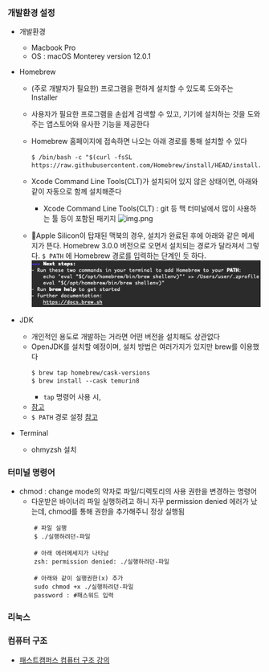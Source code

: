 ### 개발환경 설정

- 개발환경 
    - Macbook Pro
    - OS : macOS Monterey version 12.0.1

- Homebrew
    - (주로 개발자가 필요한) 프로그램을 편하게 설치할 수 있도록 도와주는 Installer 
    - 사용자가 필요한 프로그램을 손쉽게 검색할 수 있고, 기기에 설치하는 것을 도와주는 앱스토어와 유사한
    기능을 제공한다
    - Homebrew 홈페이지에 접속하면 나오는 아래 경로를 통해 설치할 수 있다
        ~~~shell
        $ /bin/bash -c "$(curl -fsSL https://raw.githubusercontent.com/Homebrew/install/HEAD/install.sh)"
        ~~~
    - Xcode Command Line Tools(CLT)가 설치되어 있지 않은 상태이면, 아래와 같이 자동으로 함께 설치해준다 
        - Xcode Command Line Tools(CLT) : git 등 맥 터미널에서 많이 사용하는 툴 등이 포함된 패키지
          ![img.png](img.png)
          
    - 📍Apple Silicon이 탑재된 맥북의 경우, 설치가 완료된 후에 아래와 같은 메세지가 뜬다. Homebrew 3.0.0 버전으로 오면서 
      설치되는 경로가 달라져서 그렇다. `$ PATH`  에 Homebrew 경로를 입력하는 단계인 듯 하다.  
      ![img_1.png](img_1.png)
      
- JDK 
    - 개인적인 용도로 개발하는 거라면 어떤 버전을 설치해도 상관없다
    - OpenJDK를 설치할 예정이며, 설치 방법은 여러가지가 있지만 brew를 이용했다
        ```shell
        $ brew tap homebrew/cask-versions
        $ brew install --cask temurin8
        ```
        - `tap` 명령어 사용 시,  
    - [참고](https://torbjorn.tistory.com/m/702)
    -  `$ PATH` 경로 설정 [참고](https://hymndev.tistory.com/5)
    
- Terminal 
    - ohmyzsh 설치 
    

### 터미널 명령어
- chmod : change mode의 약자로 파일/디렉토리의 사용 권한을 변경하는 명령어 
    - 다운받은 바이너리 파일 실행하려고 하니 자꾸 permission denied 에러가 났는데, chmod를 통해 권한을 추가해주니 정상 실행됨
    ```shell
        # 파일 실행 
        $ ./실행하려던-파일 
  
        # 아래 에러메세지가 나타남 
        zsh: permission denied: ./실행하려던-파일
  
        # 아래와 같이 실행권한(x) 추가
        sudo chmod +x ./실행하려던-파일
        password : #패스워드 입력 
    ```
  

### 리눅스

### 컴퓨터 구조
- [패스트캠퍼스 컴퓨터 구조 강의](computer-structure/fast-campus.md)

  
    
  